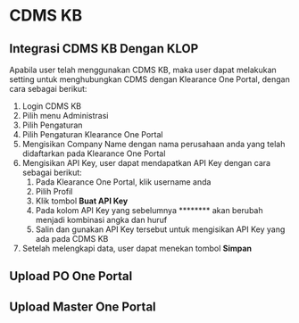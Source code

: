# CDMS KB

## Integrasi CDMS KB Dengan KLOP
Apabila user telah menggunakan CDMS KB, maka user dapat melakukan setting untuk menghubungkan CDMS dengan Klearance One Portal, dengan cara sebagai berikut:
1. Login CDMS KB
2. Pilih menu Administrasi
3. Pilih Pengaturan
4. Pilih Pengaturan Klearance One Portal
5. Mengisikan Company Name dengan nama perusahaan anda yang telah didaftarkan pada Klearance One Portal
6. Mengisikan API Key, user dapat mendapatkan API Key dengan cara sebagai berikut:
   1. Pada Klearance One Portal, klik username anda
   2. Pilih Profil
   3. Klik tombol **Buat API Key**
   4. Pada kolom API Key yang sebelumnya ******** akan berubah menjadi kombinasi angka dan huruf
   5. Salin dan gunakan API Key tersebut untuk mengisikan API Key yang ada pada CDMS KB
7. Setelah melengkapi data, user dapat menekan tombol **Simpan**

## Upload PO One Portal

## Upload Master One Portal